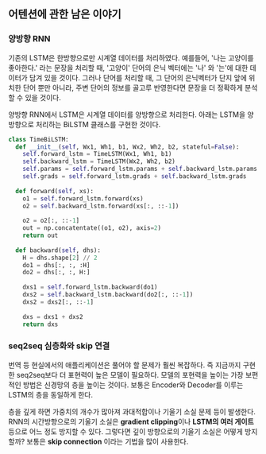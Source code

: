 ## 어텐션에 관한 남은 이야기

### 양방향 RNN

기존의 LSTM은 한방향으로만 시계열 데이터를 처리하였다. 예를들어, '나는 고양이를 좋아한다.' 라는 문장을 처리할 때,
'고양이' 단어의 은닉 벡터에는 '나' 와 '는'에 대한 데이터가 담겨 있을 것이다. 그러나 단어를 처리할 때,
그 단어의 은닉벡터가 단지 앞에 위치한 단어 뿐만 아니라, 주변 단어의 정보를 골고루 반영한다면 문장을 더 정확하게
분석할 수 있을 것이다.

양방향 RNN에서 LSTM은 시계열 데이터를 양방향으로 처리한다. 아래는 LSTM을 양방향으로 처리하는 BiLSTM 클래스를 구현한 것이다.

```python
class TimeBiLSTM:
  def __init__(self, Wx1, Wh1, b1, Wx2, Wh2, b2, stateful=False):
    self.forward_lstm = TimeLSTM(Wx1, Wh1, b1)
    self.backward_lstm = TimeLSTM(Wx2, Wh2, b2)
    self.params = self.forward_lstm.params + self.backward_lstm.params
    self.grads = self.forward_lstm.grads + self.backward_lstm.grads
    
  def forward(self, xs):
    o1 = self.forward_lstm.forward(xs)
    o2 = self.backward_lstm.forward(xs[:, ::-1])
    
    o2 = o2[:, ::-1]
    out = np.concatentate((o1, o2), axis=2)
    return out
    
  def backward(self, dhs):
    H = dhs.shape[2] // 2
    do1 = dhs[:, :, :H]
    do2 = dhs[:, :, H:]
    
    dxs1 = self.forward_lstm.backward(do1)
    dxs2 = self.backward_lstm.backward(do2[:, ::-1])
    dxs2 = dxs2[:, ::-1]
    
    dxs = dxs1 + dxs2
    return dxs
```

### seq2seq 심층화와 skip 연결

번역 등 현실에서의 애플리케이션은 풀어야 할 문제가 훨씬 복잡하다. 즉 지금까지 구현한 seq2seq보다 더 표현력이 높은
모델이 필요하다. 모델의 포현력을 높이는 가장 보편적인 방법은 신경망의 층을 높이는 것이다. 보통은 Encoder와 Decoder를 이루는
LSTM의 층을 동일하게 한다.

층을 깊게 하면 가중치의 개수가 많아져 과대적합이나 기울기 소실 문제 등이 발생한다. RNN의 시간방향으로의 기울기 소실은
**gradient clipping**이나 **LSTM의 여러 게이트** 등으로 어느 정도 방지할 수 있다. 그렇다면 깊이 방향으로의 기울기 소실은 어떻게 방지할까?
보통은 **skip connection** 이라는 기법을 많이 사용한다.
